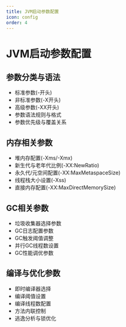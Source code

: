 ```yaml
---
title: JVM启动参数配置
icon: config
order: 4
---
```


# JVM启动参数配置

## 参数分类与语法

- 标准参数(-开头)
- 非标准参数(-X开头)
- 高级参数(-XX开头)
- 参数语法规则与格式
- 参数优先级与覆盖关系

## 内存相关参数

- 堆内存配置(-Xms/-Xmx)
- 新生代与老年代比例(-XX:NewRatio)
- 永久代/元空间配置(-XX:MaxMetaspaceSize)
- 线程栈大小设置(-Xss)
- 直接内存配置(-XX:MaxDirectMemorySize)

## GC相关参数

- 垃圾收集器选择参数
- GC日志配置参数
- GC触发阈值调整
- 并行GC线程数设置
- GC性能调优参数

## 编译与优化参数

- 即时编译器选择
- 编译阈值设置
- 编译线程数配置
- 方法内联控制
- 逃逸分析与锁优化
